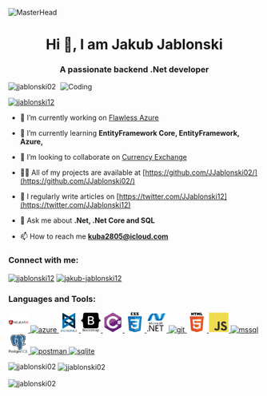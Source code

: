 ![MasterHead](https://neosmart.net/blog/wp-content/uploads/2019/06/dot-NET-Standard-Banner.png)
<h1 align="center">Hi 👋, I am Jakub Jablonski </h1>
<h3 align="center">A passionate backend .Net developer</h3>
<img align="right" alt="Coding" width="400" src="https://camo.githubusercontent.com/5ddf73ad3a205111cf8c686f687fc216c2946a75005718c8da5b837ad9de78c9/68747470733a2f2f7468756d62732e6766796361742e636f6d2f4576696c4e657874446576696c666973682d736d616c6c2e676966">

<p align="left"> <img src="https://komarev.com/ghpvc/?username=jjablonski02&label=Profile%20views&color=0e75b6&style=flat" alt="jjablonski02" /> </p>

<p align="left"> <a href="https://twitter.com/jjablonski12" target="blank"><img src="https://img.shields.io/twitter/follow/jjablonski12?logo=twitter&style=for-the-badge" alt="jjablonski12" /></a> </p>

- 🔭 I’m currently working on [Flawless Azure](https://github.com/JJablonski02/FlawlessAzure)

- 🌱 I’m currently learning **EntityFramework Core, EntityFramework, Azure,**

- 👯 I’m looking to collaborate on [Currency Exchange](https://github.com/JJablonski02/CurrencyProject)

- 👨‍💻 All of my projects are available at [https://github.com/JJablonski02/](https://github.com/JJablonski02/)

- 📝 I regularly write articles on [https://twitter.com/JJablonski12](https://twitter.com/JJablonski12)

- 💬 Ask me about **.Net, .Net Core and SQL**

- 📫 How to reach me **kuba2805@icloud.com**

<h3 align="left">Connect with me:</h3>
<p align="left">
<a href="https://twitter.com/jjablonski12" target="blank"><img align="center" src="https://raw.githubusercontent.com/rahuldkjain/github-profile-readme-generator/master/src/images/icons/Social/twitter.svg" alt="jjablonski12" height="30" width="40" /></a>
<a href="https://linkedin.com/in/jakub-jablonski12" target="blank"><img align="center" src="https://raw.githubusercontent.com/rahuldkjain/github-profile-readme-generator/master/src/images/icons/Social/linked-in-alt.svg" alt="jakub-jablonski12" height="30" width="40" /></a>
</p>

<h3 align="left">Languages and Tools:</h3>
<p align="left"> <a href="https://angular.io" target="_blank" rel="noreferrer"> <img src="https://raw.githubusercontent.com/devicons/devicon/master/icons/angularjs/angularjs-original-wordmark.svg" alt="angularjs" width="40" height="40"/> </a> <a href="https://azure.microsoft.com/en-in/" target="_blank" rel="noreferrer"> <img src="https://www.vectorlogo.zone/logos/microsoft_azure/microsoft_azure-icon.svg" alt="azure" width="40" height="40"/> </a> <a href="https://backbonejs.org" target="_blank" rel="noreferrer"> <img src="https://raw.githubusercontent.com/devicons/devicon/master/icons/backbonejs/backbonejs-original-wordmark.svg" alt="backbonejs" width="40" height="40"/> </a> <a href="https://getbootstrap.com" target="_blank" rel="noreferrer"> <img src="https://raw.githubusercontent.com/devicons/devicon/master/icons/bootstrap/bootstrap-plain-wordmark.svg" alt="bootstrap" width="40" height="40"/> </a> <a href="https://www.w3schools.com/cs/" target="_blank" rel="noreferrer"> <img src="https://raw.githubusercontent.com/devicons/devicon/master/icons/csharp/csharp-original.svg" alt="csharp" width="40" height="40"/> </a> <a href="https://www.w3schools.com/css/" target="_blank" rel="noreferrer"> <img src="https://raw.githubusercontent.com/devicons/devicon/master/icons/css3/css3-original-wordmark.svg" alt="css3" width="40" height="40"/> </a> <a href="https://dotnet.microsoft.com/" target="_blank" rel="noreferrer"> <img src="https://raw.githubusercontent.com/devicons/devicon/master/icons/dot-net/dot-net-original-wordmark.svg" alt="dotnet" width="40" height="40"/> </a> <a href="https://git-scm.com/" target="_blank" rel="noreferrer"> <img src="https://www.vectorlogo.zone/logos/git-scm/git-scm-icon.svg" alt="git" width="40" height="40"/> </a> <a href="https://www.w3.org/html/" target="_blank" rel="noreferrer"> <img src="https://raw.githubusercontent.com/devicons/devicon/master/icons/html5/html5-original-wordmark.svg" alt="html5" width="40" height="40"/> </a> <a href="https://developer.mozilla.org/en-US/docs/Web/JavaScript" target="_blank" rel="noreferrer"> <img src="https://raw.githubusercontent.com/devicons/devicon/master/icons/javascript/javascript-original.svg" alt="javascript" width="40" height="40"/> </a> <a href="https://www.microsoft.com/en-us/sql-server" target="_blank" rel="noreferrer"> <img src="https://www.svgrepo.com/show/303229/microsoft-sql-server-logo.svg" alt="mssql" width="40" height="40"/> </a> <a href="https://www.postgresql.org" target="_blank" rel="noreferrer"> <img src="https://raw.githubusercontent.com/devicons/devicon/master/icons/postgresql/postgresql-original-wordmark.svg" alt="postgresql" width="40" height="40"/> </a> <a href="https://postman.com" target="_blank" rel="noreferrer"> <img src="https://www.vectorlogo.zone/logos/getpostman/getpostman-icon.svg" alt="postman" width="40" height="40"/> </a> <a href="https://www.sqlite.org/" target="_blank" rel="noreferrer"> <img src="https://www.vectorlogo.zone/logos/sqlite/sqlite-icon.svg" alt="sqlite" width="40" height="40"/> </a> </p>

<p><img align="left" src="https://github-readme-stats.vercel.app/api/top-langs?username=jjablonski02&show_icons=true&locale=en&layout=compact" alt="jjablonski02" /></p>

<p>&nbsp;<img align="center" src="https://github-readme-stats.vercel.app/api?username=jjablonski02&show_icons=true&locale=en" alt="jjablonski02" /></p>

<p><img align="center" src="https://github-readme-streak-stats.herokuapp.com/?user=jjablonski02&" alt="jjablonski02" /></p>
